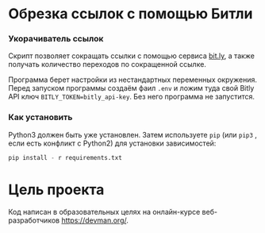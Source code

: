 # Обрезка ссылок с помощью Битли

### Укорачиватель ссылок

Скрипт позволяет сокращать ссылки с помощью сервиса [bit.ly](https://bitly.com
), а также получать количество переходов по сокращенной ссылке.

Программа берет настройки из нестандартных переменных окружения. Перед запуском программы создаём фаил `.env` и ложим туда свой Bitly API ключ `BITLY_TOKEN=bitly_api-key`.  Без него программа не запустится.

### Как установить

Python3 должен быть уже установлен.
Затем используете `pip` (или `pip3` , если есть конфликт с Python2) для установки зависимостей: 
```python
pip install - r requirements.txt
```
# Цель проекта

Код написан в образовательных целях на онлайн-курсе веб-разработчиков https://devman.org/.
